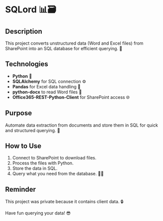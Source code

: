 # SQLord 📊🗃️

## Description

This project converts unstructured data (Word and Excel files) from SharePoint into an SQL database for efficient querying. 🎯

## Technologies

- **Python** 🐍
- **SQLAlchemy** for SQL connection ⚙️
- **Pandas** for Excel data handling 📑
- **python-docx** to read Word files 📝
- **Office365-REST-Python-Client** for SharePoint access 🌐

## Purpose

Automate data extraction from documents and store them in SQL for quick and structured querying. 🚀

## How to Use

1. Connect to SharePoint to download files.
2. Process the files with Python.
3. Store the data in SQL.
4. Query what you need from the database. 🧠💡

## Reminder

This project was private because it contains client data. 🔒

Have fun querying your data! 😎
